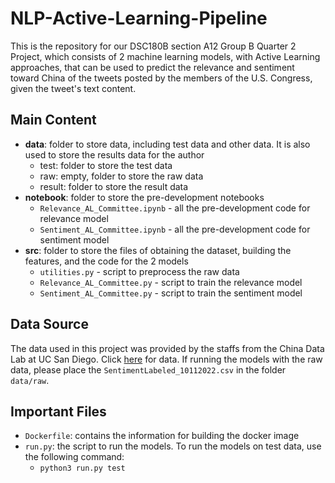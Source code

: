 # NLP-Active-Learning-Pipeline
This is the repository for our DSC180B section A12 Group B Quarter 2 Project, which consists of 2 machine learning models, with Active Learning approaches, that can be used to predict the relevance and sentiment toward China of the tweets posted by the members of the U.S. Congress, given the tweet's text content.

## Main Content
- __data__: folder to store data, including test data and other data. It is also used to store the results data for the author
  - test: folder to store the test data
  - raw: empty, folder to store the raw data
  - result: folder to store the result data
- __notebook__: folder to store the pre-development notebooks
  - `Relevance_AL_Committee.ipynb` - all the pre-development code for relevance model
  - `Sentiment_AL_Committee.ipynb` - all the pre-development code for sentiment model
- __src__: folder to store the files of obtaining the dataset, building the features, and the code for the 2 models
  - `utilities.py` - script to preprocess the raw data
  - `Relevance_AL_Committee.py` - script to train the relevance model
  - `Sentiment_AL_Committee.py` - script to train the sentiment model

## Data Source
The data used in this project was provided by the staffs from the China Data Lab at UC San Diego. Click [here](https://drive.google.com/drive/folders/1VSYdGh12UNVNhfxbSeHRdANvHr5xF8Ea?usp=sharing) for data. If running the models with the raw data, please place the `SentimentLabeled_10112022.csv` in the folder `data/raw`.

## Important Files
- `Dockerfile`: contains the information for building the docker image
- `run.py`: the script to run the models. To run the models on test data, use the following command: 
  - `python3 run.py test`